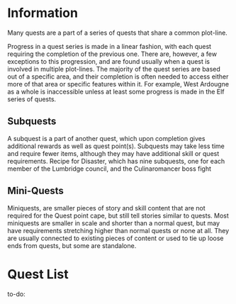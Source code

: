 # Information
Many quests are a part of a series of quests that share a common plot-line. 

Progress in a quest series is made in a linear fashion, with each quest requiring the completion of the previous one. There are, however, a few exceptions to this progression, and are found usually when a quest is involved in multiple plot-lines. 
The majority of the quest series are based out of a specific area, and their completion is often needed to access either more of that area or specific features within it. For example, West Ardougne as a whole is inaccessible unless at least some progress is made in the Elf series of quests. 

## Subquests
A subquest is a part of another quest, which upon completion gives additional rewards as well as quest point(s). Subquests may take less time and require fewer items, although they may have additional skill or quest requirements. 
Recipe for Disaster, which has nine subquests, one for each member of the Lumbridge council, and the Culinaromancer boss fight 

## Mini-Quests
Miniquests, are smaller pieces of story and skill content that are not required for the Quest point cape, but still tell stories similar to quests. Most miniquests are smaller in scale and shorter than a normal quest, but may have requirements stretching higher than normal quests or none at all. They are usually connected to existing pieces of content or used to tie up loose ends from quests, but some are standalone. 

# Quest List
to-do:
